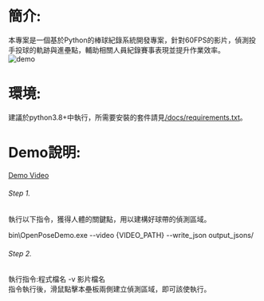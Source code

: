 # 簡介:
本專案是一個基於Python的棒球紀錄系統開發專案，針對60FPS的影片，偵測投手投球的軌跡與進壘點，輔助相關人員紀錄賽事表現並提升作業效率。    
![demo](https://github.com/user-attachments/assets/274f601f-6839-482b-92c7-ebac2615efbe)  
# 環境:
建議於python3.8+中執行，所需要安裝的套件請見[/docs/requirements.txt](https://github.com/C-H-Chen/baseball-trajectory-recorder/blob/main/docs/requirements.txt)。  
# Demo說明:
[Demo Video](https://github.com/user-attachments/assets/42b28758-cf5d-45fa-8b9e-b0cd29813e38)    
######  Step 1.  
執行以下指令，獲得人體的關鍵點，用以建構好球帶的偵測區域。 

bin\OpenPoseDemo.exe --video {VIDEO_PATH} --write_json output_jsons/       
######  Step 2.
執行指令:程式檔名 -v 影片檔名  
指令執行後，滑鼠點擊本壘板兩側建立偵測區域，即可該使執行。  
